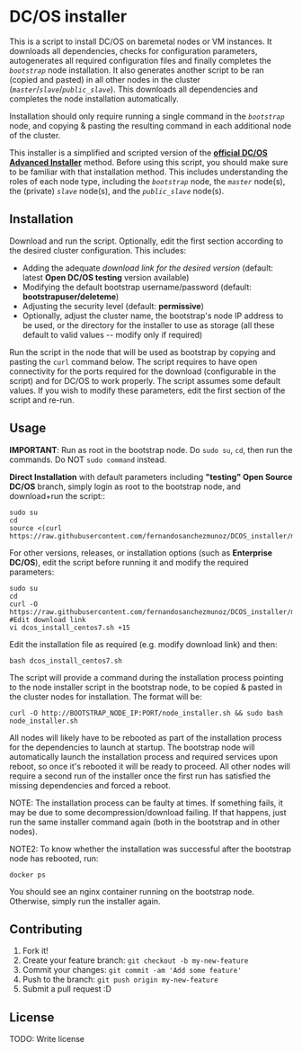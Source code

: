 # DC/OS installer

This is a script to install DC/OS on baremetal nodes or VM instances. It downloads all dependencies, checks for configuration parameters, autogenerates all required configuration files and finally completes the *`bootstrap`* node installation.
It also generates another script to be ran (copied and pasted) in all other nodes in the cluster (*`master`*/*`slave`*/*`public_slave`*). This downloads all dependencies and completes the node installation automatically.

Installation should only require running a single command in the *`bootstrap`* node, and copying & pasting the resulting command in each additional node of the cluster.

This installer is a simplified and scripted version of the **[official DC/OS Advanced Installer](https://docs.mesosphere.com/1.8/administration/installing/custom/advanced/)** method. Before using this script, you should make sure to be familiar with that installation method. This includes understanding the roles of each node type, including the *`bootstrap`* node, the *`master`* node(s), the (private) *`slave`* node(s), and the *`public_slave`* node(s).

## Installation

Download and run the script. Optionally, edit the first section according to the desired cluster configuration. This includes:

- Adding the adequate *download link for the desired version* (default: latest **Open DC/OS testing** version available)
- Modifying the default bootstrap username/password (default: **bootstrapuser/deleteme**)
- Adjusting the security level (default: **permissive**)
- Optionally, adjust the cluster name, the bootstrap's node IP address to be used, or the directory for the installer to use as storage (all these default to valid values -- modify only if required)

Run the script in the node that will be used as bootstrap by copying and pasting the `curl` command below.
The script requires to have open connectivity for the ports required for the download (configurable in the script) and for DC/OS to work properly.
The script assumes some default values. If you wish to modify these parameters, edit the first section of the script and re-run.

## Usage

**IMPORTANT**: Run as root in the bootstrap node. Do `sudo su`, `cd`, then run the commands.
Do NOT `sudo command` instead.

**Direct Installation** with default parameters including **"testing" Open Source DC/OS** branch, simply login as root to the bootstrap node, and download+run the script::

```
sudo su
cd
source <(curl https://raw.githubusercontent.com/fernandosanchezmunoz/DCOS_installer/master/dcos_install_centos7.sh)
```
 For other versions, releases, or installation options (such as **Enterprise DC/OS**), edit the script before running it and modify the required parameters:
```
sudo su
cd
curl -O https://raw.githubusercontent.com/fernandosanchezmunoz/DCOS_installer/master/dcos_install_centos7.sh
#Edit download link
vi dcos_install_centos7.sh +15
```
Edit the installation file as required (e.g. modify download link) and then:
```
bash dcos_install_centos7.sh
```

The script will provide a command during the installation process pointing to the node installer script in the bootstrap node, to be copied & pasted in the cluster nodes for installation. The format will be:

```curl -O http://BOOTSTRAP_NODE_IP:PORT/node_installer.sh && sudo bash node_installer.sh ```

All nodes will likely have to be rebooted as part of the installation process for the dependencies to launch at startup.
The bootstrap node will automatically launch the installation process and required services upon reboot, so once it's rebooted it will be ready to proceed. All other nodes will require a second run of the installer once the first run has satisfied the missing dependencies and forced a reboot.

NOTE: The installation process can be faulty at times. If something fails, it may be due to some decompression/download failing. If that happens, just run the same installer command again (both in the bootstrap and in other nodes).

NOTE2: To know whether the installation was successful after the bootstrap node has rebooted, run:

```docker ps```

You should see an nginx container running on the bootstrap node. Otherwise, simply run the installer again.

## Contributing

1. Fork it!
2. Create your feature branch: ```git checkout -b my-new-feature```
3. Commit your changes: ```git commit -am 'Add some feature'```
4. Push to the branch: ```git push origin my-new-feature```
5. Submit a pull request :D

## License

TODO: Write license
